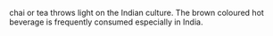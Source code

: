 chai or tea throws light on the Indian culture. The brown coloured hot beverage is frequently consumed especially in India.